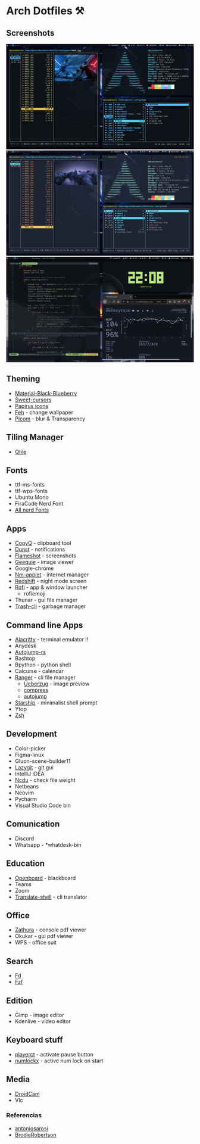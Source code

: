 # Arch Dotfiles ⚒

## Screenshots

![1](https://github.com/Dgloor/dotfiles/blob/main/screenshots/01.png)
![2](https://github.com/Dgloor/dotfiles/blob/main/screenshots/02.png)
![3](https://github.com/Dgloor/dotfiles/blob/main/screenshots/03.png)

## Theming

- [Material-Black-Blueberry](https://www.gnome-look.org/p/1316887/)
- [Sweet-cursors](https://www.gnome-look.org/p/1393084/)
- [Papirus icons](https://www.gnome-look.org/p/1166289/)
- [Feh](https://github.com/derf/feh) - change wallpaper 
- [Picom](https://github.com/yshui/picom) - blur & Transparency

## Tiling Manager

- [Qtile](http://www.qtile.org/)

## Fonts

- ttf-ms-fonts
- ttf-wps-fonts
- Ubuntu Mono
- FiraCode Nerd Font
- [All nerd Fonts](https://www.nerdfonts.com/font-downloads)

## Apps

- [CopyQ](https://github.com/hluk/CopyQ) - clipboard tool
- [Dunst](https://github.com/dunst-project/dunst) - notifications
- [Flameshot](https://github.com/ManuelLR/docker-flameshot) - screenshots
- [Geequie](https://github.com/BestImageViewer/geeqie) - image viewer
- Google-chrome
- [Nm-applet](https://www.archlinux.org/packages/?name=network-manager-applet) - internet manager
- [Redshift](https://wiki.archlinux.org/index.php/redshift) - night mode screen
- [Rofi](https://github.com/davatorium/rofi) - app & window launcher
  - rofiemoji
- Thunar - gui file manager
- [Trash-cli](https://wiki.archlinux.org/index.php/Trash_management) - garbage manager

## Command line Apps

- [Alacritty](https://github.com/alacritty/alacritty) - terminal emulator !!
- Anydesk
- [Autojump-rs](https://github.com/xen0n/autojump-rs)
- Bashtop
- Bpython - python shell
- Calcurse - calendar
- [Ranger](https://github.com/ranger/ranger) - cli file manager
  - [Ueberzug](https://github.com/ranger/ranger/wiki/Image-Previews) - image preview
  - [compress](https://github.com/maximtrp/ranger-archives/blob/master/compress.py)
  - [autojump](https://github.com/fdw/ranger-autojump)
- [Starship](https://starship.rs/) - minimalist shell prompt
- Ytop
- [Zsh](https://wiki.archlinux.org/index.php/Zsh_(Espa%C3%B1ol))

## Development

- Color-picker
- Figma-linux
- Gluon-scene-builder11
- [Lazygit](https://github.com/jesseduffield/lazygit) -  git gui
- IntelliJ IDEA
- [Ncdu](https://www.archlinux.org/packages/community/x86_64/ncdu/) - check file weight
- Netbeans
- Neovim
- Pycharm
- Visual Studio Code bin

## Comunication

- Discord
- Whatsapp - \*whatdesk-bin

## Education

- [Openboard](https://openboard.ch/index.en.html) - blackboard
- Teams
- Zoom
- [Translate-shell](https://github.com/soimort/translate-shell) - cli translator

## Office

- [Zathura](https://github.com/pwmt/zathura) - console pdf viewer
- Okukar - gui pdf viewer
- WPS - office suit

## Search

- [Fd](https://github.com/sharkdp/fd)
- [Fzf](https://github.com/junegunn/fzf)

## Edition

- Gimp - image editor
- Kdenlive - video editor

## Keyboard stuff

- [playerct](https://github.com/altdesktop/playerctl) - activate pause button
- [numlockx](https://wiki.archlinux.org/index.php/Activating_numlock_on_bootup_(Espa%C3%B1ol)) - active num lock on start

## Media

- [DroidCam](https://www.dev47apps.com/)
- Vlc

### Referencias

- [antoniosarosi](https://github.com/antoniosarosi/dotfiles)
- [BrodieRobertson](https://github.com/BrodieRobertson/dotfiles)
